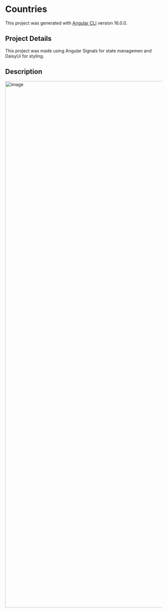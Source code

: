# Countries

This project was generated with [Angular CLI](https://github.com/angular/angular-cli) version 16.0.0.

## Project Details

This project was made using Angular Signals for state managemen and DaisyUi for styling.

## Description

<img width="1689" alt="image" src="https://github.com/nelsongutidev/countries/assets/62297014/b5ed317a-da60-4bb7-afd0-036afcfa139b">
